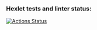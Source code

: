 ### Hexlet tests and linter status:
[![Actions Status](https://github.com/Shprovar/data-analytics-project-100/actions/workflows/hexlet-check.yml/badge.svg)](https://github.com/Shprovar/data-analytics-project-100/actions)